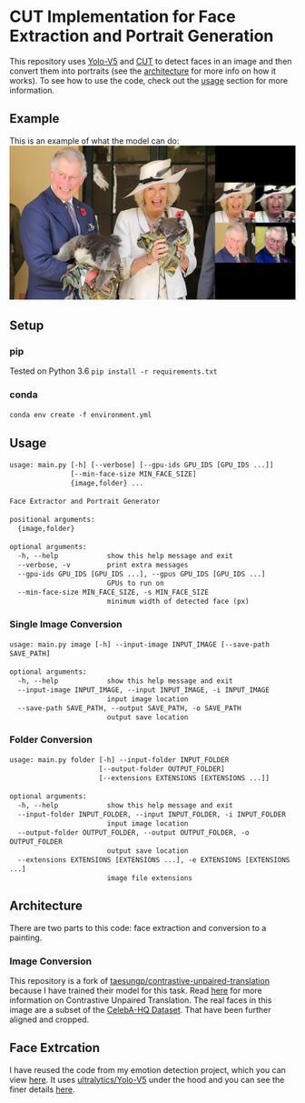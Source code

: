 # CUT Implementation for Face Extraction and Portrait Generation
This repository uses [Yolo-V5](https://github.com/ultralytics/yolov5) and [CUT](https://github.com/taesungp/contrastive-unpaired-translation) to detect faces in an image and then convert them into portraits (see the [architecture](#Architecture) for more info on how it works). To see how to use the code, check out the [usage](#usage) section for more information.
## Example
This is an example of what the model can do:
![Example Image](example.png "Example Image")
## Setup
### pip
Tested on Python 3.6
`pip install -r requirements.txt`
### conda
`conda env create -f environment.yml`
## Usage
```
usage: main.py [-h] [--verbose] [--gpu-ids GPU_IDS [GPU_IDS ...]]
               [--min-face-size MIN_FACE_SIZE]
               {image,folder} ...

Face Extractor and Portrait Generator

positional arguments:
  {image,folder}

optional arguments:
  -h, --help            show this help message and exit
  --verbose, -v         print extra messages
  --gpu-ids GPU_IDS [GPU_IDS ...], --gpus GPU_IDS [GPU_IDS ...]
                        GPUs to run on
  --min-face-size MIN_FACE_SIZE, -s MIN_FACE_SIZE
                        minimum width of detected face (px)
```
### Single Image Conversion
```
usage: main.py image [-h] --input-image INPUT_IMAGE [--save-path SAVE_PATH]

optional arguments:
  -h, --help            show this help message and exit
  --input-image INPUT_IMAGE, --input INPUT_IMAGE, -i INPUT_IMAGE
                        input image location
  --save-path SAVE_PATH, --output SAVE_PATH, -o SAVE_PATH
                        output save location
```
### Folder Conversion
```
usage: main.py folder [-h] --input-folder INPUT_FOLDER
                      [--output-folder OUTPUT_FOLDER]
                      [--extensions EXTENSIONS [EXTENSIONS ...]]

optional arguments:
  -h, --help            show this help message and exit
  --input-folder INPUT_FOLDER, --input INPUT_FOLDER, -i INPUT_FOLDER
                        input image location
  --output-folder OUTPUT_FOLDER, --output OUTPUT_FOLDER, -o OUTPUT_FOLDER
                        output save location
  --extensions EXTENSIONS [EXTENSIONS ...], -e EXTENSIONS [EXTENSIONS ...]
                        image file extensions
```
## Architecture
There are two parts to this code: face extraction and conversion to a painting.
### Image Conversion
This repository is a fork of [taesungp/contrastive-unpaired-translation](https://github.com/taesungp/contrastive-unpaired-translation) because I have trained their model for this task. Read [here](https://taesung.me/ContrastiveUnpairedTranslation/) for more information on Contrastive Unpaired Translation. The real faces in this image are a subset of the [CelebA-HQ Dataset](http://mmlab.ie.cuhk.edu.hk/projects/CelebA.html). That have been further aligned and cropped.
## Face Extrcation
I have reused the code from my emotion detection project, which you can view [here](https://github.com/George-Ogden/emotion). It uses [ultralytics/Yolo-V5](https://github.com/ultralytics/yolov5) under the hood and you can see the finer details [here](https://github.com/George-Ogden/emotion#face-detection).